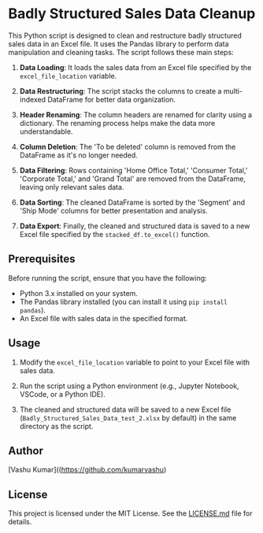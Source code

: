 # Badly Structured Sales Data Cleanup

This Python script is designed to clean and restructure badly structured sales data in an Excel file. It uses the Pandas library to perform data manipulation and cleaning tasks. The script follows these main steps:

1. **Data Loading**: It loads the sales data from an Excel file specified by the `excel_file_location` variable.

2. **Data Restructuring**: The script stacks the columns to create a multi-indexed DataFrame for better data organization.

3. **Header Renaming**: The column headers are renamed for clarity using a dictionary. The renaming process helps make the data more understandable.

4. **Column Deletion**: The 'To be deleted' column is removed from the DataFrame as it's no longer needed.

5. **Data Filtering**: Rows containing 'Home Office Total,' 'Consumer Total,' 'Corporate Total,' and 'Grand Total' are removed from the DataFrame, leaving only relevant sales data.

6. **Data Sorting**: The cleaned DataFrame is sorted by the 'Segment' and 'Ship Mode' columns for better presentation and analysis.

7. **Data Export**: Finally, the cleaned and structured data is saved to a new Excel file specified by the `stacked_df.to_excel()` function.

## Prerequisites

Before running the script, ensure that you have the following:

- Python 3.x installed on your system.
- The Pandas library installed (you can install it using `pip install pandas`).
- An Excel file with sales data in the specified format.

## Usage

1. Modify the `excel_file_location` variable to point to your Excel file with sales data.

2. Run the script using a Python environment (e.g., Jupyter Notebook, VSCode, or a Python IDE).

3. The cleaned and structured data will be saved to a new Excel file (`Badly_Structured_Sales_Data_test_2.xlsx` by default) in the same directory as the script.

## Author

[Vashu Kumar]((https://github.com/kumarvashu)

## License

This project is licensed under the MIT License. See the [LICENSE.md](LICENSE.md) file for details.
